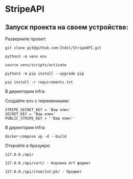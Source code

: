 # StripeAPI

## Запуск проекта на своем устройстве:

Разверните проект:

```
git clone git@github.com:Itdxl/StripeAPI.git
```

```
python3 -m venv env
```

```
source venv/scripts/activate
```


```
python3 -m pip install --upgrade pip
```

```
pip install -r requirements.txt
```

В директории infra:

Создайте env с переменными:
```
STRIPE_SECRET_KEY = 'Ваш ключ'
SECRET_KEY = 'Ваш ключ'
PUBLIC_STRIPE_KEY = ''Ваш ключ''
```

В директории infra:


```
docker-compose up -d --build
```



Откройте в бразуере:

```
127.0.0./api/
```

```
127.0.0./api/сart/ - Корзина drf формат
```

```
127.0.0./api/item/int:pk/ - Предмет
```
